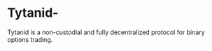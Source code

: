 # Tytanid-
Tytanid is a non-custodial and fully decentralized protocol for binary options trading. 
